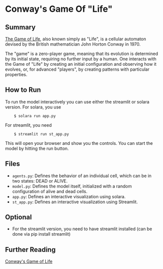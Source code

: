 # Conway's Game Of "Life"

## Summary

[The Game of Life](https://en.wikipedia.org/wiki/Conway%27s_Game_of_Life), also known simply as "Life", is a cellular automaton devised by the British mathematician John Horton Conway in 1970.

The "game" is a zero-player game, meaning that its evolution is determined by its initial state, requiring no further input by a human. One interacts with the Game of "Life" by creating an initial configuration and observing how it evolves, or, for advanced "players", by creating patterns with particular properties.


## How to Run

To run the model interactively you can use either the streamlit or solara version. For solara, you use

```
    $ solara run app.py
```

For streamlit, you need

```
    $ streamlit run st_app.py
```

This will open your browser and show you the controls. You can start the model by hitting the run button.

## Files

* ``agents.py``: Defines the behavior of an individual cell, which can be in two states: DEAD or ALIVE.
* ``model.py``: Defines the model itself, initialized with a random configuration of alive and dead cells.
* ``app.py``: Defines an interactive visualization using solara.
* ``st_app.py``: Defines an interactive visualization using Streamlit.

## Optional

* For the streamlit version, you need to have streamlit installed (can be done via pip install streamlit)


## Further Reading
[Conway's Game of Life](https://en.wikipedia.org/wiki/Conway%27s_Game_of_Life)
